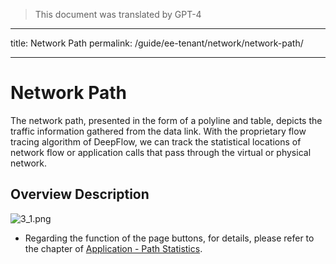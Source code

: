 > This document was translated by GPT-4

---

title: Network Path
permalink: /guide/ee-tenant/network/network-path/

---

# Network Path

The network path, presented in the form of a polyline and table, depicts the traffic information gathered from the data link. With the proprietary flow tracing algorithm of DeepFlow, we can track the statistical locations of network flow or application calls that pass through the virtual or physical network.

## Overview Description

![3_1.png](https://yunshan-guangzhou.oss-cn-beijing.aliyuncs.com/pub/pic/20230920650ac4cf837e7.png)

- Regarding the function of the page buttons, for details, please refer to the chapter of [Application - Path Statistics](../application/service-statistics/).
